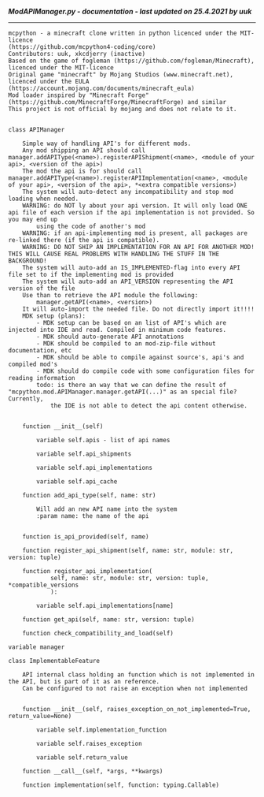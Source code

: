 ***ModAPIManager.py - documentation - last updated on 25.4.2021 by uuk***
___

    mcpython - a minecraft clone written in python licenced under the MIT-licence 
    (https://github.com/mcpython4-coding/core)
    Contributors: uuk, xkcdjerry (inactive)
    Based on the game of fogleman (https://github.com/fogleman/Minecraft), licenced under the MIT-licence
    Original game "minecraft" by Mojang Studios (www.minecraft.net), licenced under the EULA
    (https://account.mojang.com/documents/minecraft_eula)
    Mod loader inspired by "Minecraft Forge" (https://github.com/MinecraftForge/MinecraftForge) and similar
    This project is not official by mojang and does not relate to it.


    class APIManager
        
        Simple way of handling API's for different mods.
        Any mod shipping an API should call manager.addAPIType(<name>).registerAPIShipment(<name>, <module of your api>, <version of the api>)
        The mod the api is for should call  manager.addAPIType(<name>).registerAPIImplementation(<name>, <module of your api>, <version of the api>, *<extra compatible versions>)
        The system will auto-detect any incompatibility and stop mod loading when needed.
        WARNING: do NOT ly about your api version. It will only load ONE api file of each version if the api implementation is not provided. So you may end up
            using the code of another's mod
        WARNING: if an api-implementing mod is present, all packages are re-linked there (if the api is compatible).
        WARNING: DO NOT SHIP AN IMPLEMENTATION FOR AN API FOR ANOTHER MOD! THIS WILL CAUSE REAL PROBLEMS WITH HANDLING THE STUFF IN THE BACKGROUND!
        The system will auto-add an IS_IMPLEMENTED-flag into every API file set to if the implementing mod is provided
        The system will auto-add an API_VERSION representing the API version of the file
        Use than to retrieve the API module the following:
            manager.getAPI(<name>, <version>)
        It will auto-import the needed file. Do not directly import it!!!!
        MDK setup (plans):
            - MDK setup can be based on an list of API's which are injected into IDE and read. Compiled in minimum code features.
            - MDK should auto-generate API annotations
            - MDK should be compiled to an mod-zip-file without documentation, etc
            - MDK should be able to compile against source's, api's and compiled mod's
            - MDK should do compile code with some configuration files for reading information
            todo: is there an way that we can define the result of "mcpython.mod.APIManager.manager.getAPI(...)" as an special file? Currently,
                the IDE is not able to detect the api content otherwise.


        function __init__(self)

            variable self.apis - list of api names

            variable self.api_shipments

            variable self.api_implementations

            variable self.api_cache

        function add_api_type(self, name: str)
            
            Will add an new API name into the system
            :param name: the name of the api


        function is_api_provided(self, name)

        function register_api_shipment(self, name: str, module: str, version: tuple)

        function register_api_implementation(
                self, name: str, module: str, version: tuple, *compatible_versions
                ):

            variable self.api_implementations[name]

        function get_api(self, name: str, version: tuple)

        function check_compatibility_and_load(self)

    variable manager

    class ImplementableFeature
        
        API internal class holding an function which is not implemented in the API, but is part of it as an reference.
        Can be configured to not raise an exception when not implemented


        function __init__(self, raises_exception_on_not_implemented=True, return_value=None)

            variable self.implementation_function

            variable self.raises_exception

            variable self.return_value

        function __call__(self, *args, **kwargs)

        function implementation(self, function: typing.Callable)
